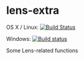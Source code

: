 # lens-extra

OS X / Linux: [![Build Status](https://travis-ci.org/literate-unitb/lens-extra.svg?branch=master)](https://travis-ci.org/literate-unitb/lens-extra)

Windows: [![Build status](https://ci.appveyor.com/api/projects/status/tu8g85ie9r9puohv?svg=true)](https://ci.appveyor.com/project/cipher1024/lens-extra)

Some Lens-related functions
